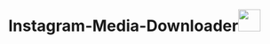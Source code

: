  # Instagram-Media-Downloader<a href="https://github.com/drew109"><img src="https://media.giphy.com/media/erWViySv2O8KPkJdJR/giphy.gif" width="40px"></a>
